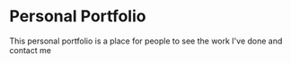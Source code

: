 # Personal Portfolio
This personal portfolio is a place for people to see the work I've done and contact me
